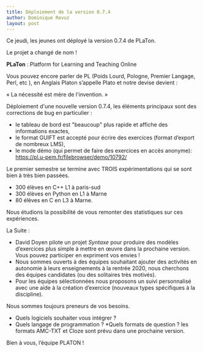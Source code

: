 ```yaml
---
title: Déploiement de la version 0.7.4
author: Dominique Revuz
layout: post
---
```


Ce jeudi, les jeunes ont déployé la version 0.7.4 de PLaTon. 

Le projet a changé de nom !

**PLaTon** : Platform for Learning and Teaching Online

Vous pouvez encore parler de PL (Poids Lourd, Pologne, Premier Langage, Perl, etc ), en Anglais Platon s’appelle Plato et notre devise devient :

« La nécessité est mère de l'invention. »

Déploiement d'une nouvelle version 0.7.4, les éléments principaux sont des corrections de bug en particulier :

- le tableau de bord est "beaucoup" plus rapide et affiche des informations exactes,
- le format GUIFT est accepté pour écrire des exercices (format d’export de nombreux LMS),
- le mode démo (qui permet de faire des exercices en accès anonyme): https://pl.u-pem.fr/filebrowser/demo/10792/

Le premier semestre se termine avec TROIS expérimentations qui se sont bien à très bien passées.

+ 300 élèves en C++ L1 à paris-sud 
+ 300 élèves en Python en L1 à Marne 
+ 80 élèves en C en L3 à Marne.

Nous étudions la possibilité de vous remonter des statistiques sur ces expériences.

La Suite :

* David Doyen pilote un projet *Syntaxe* pour produire des modèles d’exercices plus simple à mettre en œuvre dans la prochaine 
version. Vous pouvez participer en expriment vos envies !
* Nous sommes ouverts à des équipes souhaitant ajouter des activités en autonomie à leurs enseignements à la rentrée 2020, 
nous cherchons des équipes candidates (ou des solitaires très motivés).
* Pour les équipes sélectionnées nous proposons un suivi personnalisé avec une aide à la création d’exercice (nouveaux 
types spécifiques à la discipline).

Nous sommes toujours preneurs de vos besoins.

* Quels logiciels souhaiter vous intégrer ?
* Quels langage de programmation ?
*Quels formats de question ? les formats AMC-TXT et Cloze sont prévu dans une prochaine version.


Bien à vous, l’équipe PLATON !
